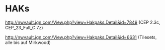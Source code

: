 # HAKs #
http://nwvault.ign.com/View.php?view=Hakpaks.Detail&id=7849 (CEP 2.3c, CEP\_23\_Full\_C.7z)

http://nwvault.ign.com/View.php?view=Hakpaks.Detail&id=6631 (Tilesets, alle bis auf Mirkwood)